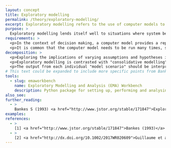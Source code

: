 ```yaml
---
layout: concept
title: Exploratory modelling
permalink: /theory/exploratory-modelling/
excerpt: Exploratory modelling refers to the use of computer models to explore the implications of varying assumptions and hypotheses rather than performing experiments with a model as if it is the actual system.
purpose: >
  Exploratory modelling lends itself well to situations where system behaviour cannot be reliably represented, e.g. because it will change in future. Exploratory modelling is therefore commonly used in <a href="../scenario-development/">scenario development</a> to select <a href="../multiple-plausible-futures/">multiple plausible futures</a> used to identify <a href="../robust-decisions/">robust</a> and <a href="../adaptive-decisions/">adaptive</a> decisions.
requirements: >
  <p>In the context of decision making, a computer model provides a representation of a system that shows how outputs change as a response to inputs. Exploratory modelling requires that alternative assumptions and hypotheses can be represented in the model, typically by varying parameters of a model, which may also change assumptions about model structure, i.e. how inputs and outputs are related.</p>
  <p>It is common that the computer model needs to be run many times, such that computational cost is often important. Insights are often easier to gain from simpler, faster running models than more complex, longer running models.</p>
decomposition: >
  <p>Exploring the implications of varying assumptions and hypotheses involves a series of computational experiments that reveal how the world would behave if various guesses about the system were correct.</p>
  <p>Exploratory modelling is contrasted with "consolidative modelling", which consolidates known facts into a single package and then uses it as a surrogate for the actual system [1]. Whereas consolidative modelling provides a single answer to a question (optionally with an uncertainty estimate), exploratory modelling provides a separate answer for each assumption or hypothesis. When exploring the future, this therefore provides <a href="../multiple-plausible-futures/">multiple plausible futures</a> for further analysis.</p>
  <p>The output from each individual "model scenario" should be interpreted as conditional on the assumptions used. When communicated each separate model scenario, the modeller can "make it hypothetical" [2], e.g. <a href="../stress-testing">stress testing</a> how a policy would perform across hypothetical scenarios. However, by reasoning over a set of scenarios, it becomes possible for the modeller to "demonstrate robustness" [2] of a conclusion, e.g. showing that a policy <a href="../robust-decisions/">performs well in all of the futures tested</a>.</p>
# This text could be expanded to include more specific points from Bankes (1993) and the 7 things you can do with a bad model from Hodges (1991) and Hodges and Dewar (1992)
tools:
  - slug: emaworkbench
    name: Exploratory Modelling and Analysis (EMA) Workbench
    description: Python package for setting up, performing and analysing computer model runs as part of exploratory modelling experiments.
also_see:
further_reading:
  - >
    Bankes S (1993) <a href="http://www.jstor.org/stable/171847">Exploratory Modeling for Policy Analysis</a>. Operations Research. 41 (3): 435–449
examples:
references:
  - >
    [1] <a href="http://www.jstor.org/stable/171847">Bankes (1993)</a>
  - >
    [2] <a href="http://dx.doi.org/10.1002/2017WR020609">Guillaume et al. (2017)</a>
---
```


